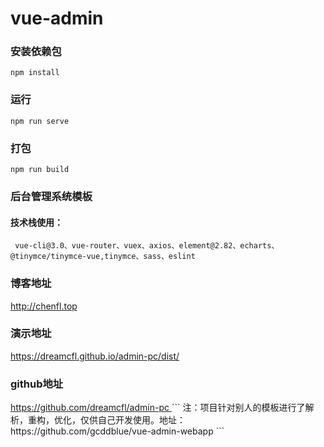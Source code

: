 # vue-admin

### 安装依赖包
```
npm install
```

### 运行
```
npm run serve
```

### 打包
```
npm run build
```

### 后台管理系统模板

#### 技术栈使用：
```
 vue-cli@3.0、vue-router、vuex、axios、element@2.82、echarts、@tinymce/tinymce-vue,tinymce、sass、eslint
```
### 博客地址
 <a href="http://chenfl.top" target="_blank">
    http://chenfl.top
    </a>

### 演示地址
 <a href="https://dreamcfl.github.io/admin-pc/dist/" target="_blank">
    https://dreamcfl.github.io/admin-pc/dist/
    </a>
    
### github地址
 <a href="https://github.com/dreamcfl/admin-pc" target="_blank">
   https://github.com/dreamcfl/admin-pc
    </a>
    ```
    注：项目针对别人的模板进行了解析，重构，优化，仅供自己开发使用。地址：https://github.com/gcddblue/vue-admin-webapp
    ```
